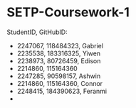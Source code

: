 # SETP-Coursework-1
StudentID, GitHubID:

- 2247067, 118484323, Gabriel
- 2235538, 183316325, Yiwen
- 2238973, 80726459, Edison
- 2214860, 115164360
- 2247285, 90598157, Ashwin
- 2214860, 115164360, Connor
- 2248415, 184390623, Feranmi
-